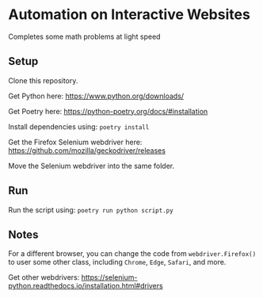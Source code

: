 # Automation on Interactive Websites

Completes some math problems at light speed

## Setup

Clone this repository.

Get Python here: https://www.python.org/downloads/

Get Poetry here: https://python-poetry.org/docs/#installation

Install dependencies using: `poetry install`

Get the Firefox Selenium webdriver here: https://github.com/mozilla/geckodriver/releases

Move the Selenium webdriver into the same folder.

## Run

Run the script using: `poetry run python script.py`

## Notes

For a different browser, you can change the code from `webdriver.Firefox()` to
user some other class, including `Chrome`, `Edge`, `Safari`, and more.

Get other webdrivers: https://selenium-python.readthedocs.io/installation.html#drivers

